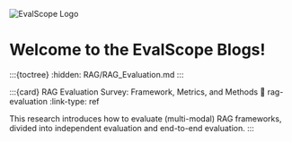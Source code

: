 ![EvalScope Logo](../_static/images/evalscope_logo.png)
<br>

# Welcome to the EvalScope Blogs!

:::{toctree}
:hidden:
RAG/RAG_Evaluation.md
:::

:::{card} RAG Evaluation Survey: Framework, Metrics, and Methods
:link: rag-evaluation
:link-type: ref

This research introduces how to evaluate (multi-modal) RAG frameworks, divided into independent evaluation and end-to-end evaluation.
:::
